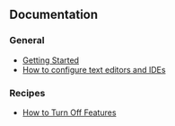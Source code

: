 ## Documentation

### General

* [Getting Started](./getting-started.md)
* [How to configure text editors and IDEs](./how-to-configure-text-editors.md)

### Recipes

* [How to Turn Off Features](./recipes/how-to-turn-off-features.md)